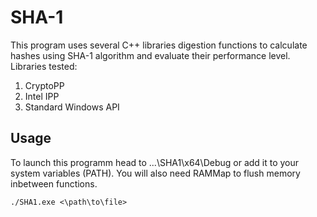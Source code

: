 # SHA-1

This program uses several C++ libraries digestion functions to calculate hashes using SHA-1 algorithm and evaluate their performance level.
Libraries tested:
1. CryptoPP
2. Intel IPP
3. Standard Windows API

## Usage

To launch this programm head to ...\SHA1\x64\Debug or add it to your system variables (PATH). You will also need RAMMap to flush memory inbetween functions.
```
./SHA1.exe <\path\to\file>
```